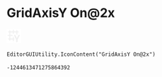 # GridAxisY On@2x
![](/img/GridAxisY%20On@2x.png)

``` CSharp
EditorGUIUtility.IconContent("GridAxisY On@2x")
```
```
-1244613471275864392
```
